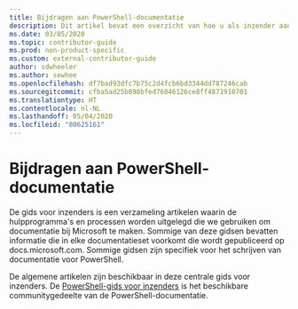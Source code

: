 ```yaml
---
title: Bijdragen aan PowerShell-documentatie
description: Dit artikel bevat een overzicht van hoe u als inzender aan de slag kunt gaan met PowerShell-documentatie.
ms.date: 03/05/2020
ms.topic: contributor-guide
ms.prod: non-product-specific
ms.custom: external-contributor-guide
author: sdwheeler
ms.author: sewhee
ms.openlocfilehash: df7bad93dfc7b75c2d4fcb6bd3344dd787246cab
ms.sourcegitcommit: cfba5ad25b898bfed76046126ce8ff4871910701
ms.translationtype: HT
ms.contentlocale: nl-NL
ms.lasthandoff: 05/04/2020
ms.locfileid: "80625161"
---
```

# <a name="contributing-to-powershell-documentation"></a>Bijdragen aan PowerShell-documentatie

De gids voor inzenders is een verzameling artikelen waarin de hulpprogramma's en processen worden uitgelegd die we gebruiken om documentatie bij Microsoft te maken. Sommige van deze gidsen bevatten informatie die in elke documentatieset voorkomt die wordt gepubliceerd op docs.microsoft.com. Sommige gidsen zijn specifiek voor het schrijven van documentatie voor PowerShell.

De algemene artikelen zijn beschikbaar in deze centrale gids voor inzenders. De [PowerShell-gids voor inzenders](/powershell/scripting/community/contributing/overview) is het beschikbare communitygedeelte van de PowerShell-documentatie.
